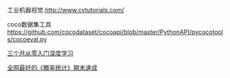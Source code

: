 
工业机器视觉.http://www.cvtutorials.com/

coco数据集工具
https://github.com/cocodataset/cocoapi/blob/master/PythonAPI/pycocotools/cocoeval.py


[三个月从零入门深度学习](https://www.bilibili.com/video/BV1yg411K72z)

[全网最好的《概率统计》期末速成](https://www.bilibili.com/video/BV1TJ411y7Zp)